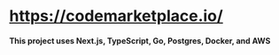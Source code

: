 <h1><a href="https://codemarketplace.io/">https://codemarketplace.io/</a></h1>
<h4>This project uses Next.js, TypeScript, Go, Postgres, Docker, and AWS</h4>

